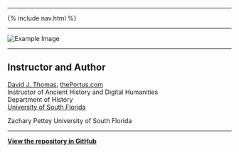 
---

{% include nav.html %}

---

![Example Image](https://i.imgur.com/o0wXZap.jpg)

---

## Instructor and Author

[David J. Thomas](mailto:dave.a.base@gmail.com), [thePortus.com](http://thePortus.com)<br />
Instructor of Ancient History and Digital Humanities<br />
Department of History<br />
[University of South Florida](https://github.com/usf-portal)

Zachary Pettey
University of South Florida

---

**[View the repository in GitHub](https://github.com/usf-portal/hacking-historical-texts-final)**
